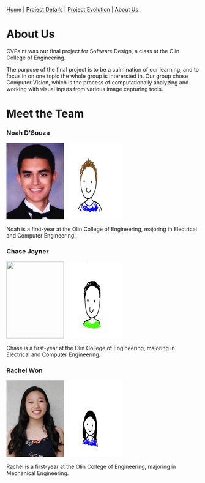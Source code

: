 [Home](index)  |  [Project Details](project_details)  |  [Project Evolution](evolution)  |  [About Us](about)

# About Us

CVPaint was our final project for Software Design, a class at the Olin College of Engineering.

The purpose of the final project is to be a culmination of our learning, and to focus in on one topic the whole group is interersted in. Our group chose Computer Vision, which is the process of computationally analyzing and working with visual inputs from various image capturing tools.

# Meet the Team

### Noah D'Souza
<img src="https://raw.githubusercontent.com/noahdsouza/CVPaint/master/docs/images/Profiles/20180430_200628.png" width="150" height="200" />
<img src="https://raw.githubusercontent.com/noahdsouza/CVPaint/master/docs/images/Profiles/diego.png" width="150" height="200" />

Noah is a first-year at the Olin College of Engineering, majoring in Electrical and Computer Engineering.

### Chase Joyner
<img src="https://raw.githubusercontent.com/noahdsouza/CVPaint/master/docs/images/Profiles/20180430_200553.png" width="150" height="200" />
<img src="https://raw.githubusercontent.com/noahdsouza/CVPaint/master/docs/images/Profiles/chase.png" width="150" height="200" />

Chase is a first-year at the Olin College of Engineering, majoring in Electrical and Computer Engineering.

### Rachel Won
<img src="https://raw.githubusercontent.com/noahdsouza/CVPaint/master/docs/images/Profiles/20180430_200527.png" width="150" height="200" />
<img src="https://raw.githubusercontent.com/noahdsouza/CVPaint/master/docs/images/Profiles/rachel.png" width="150" height="200" />

Rachel is a first-year at the Olin College of Engineering, majoring in Mechanical Engineering.
